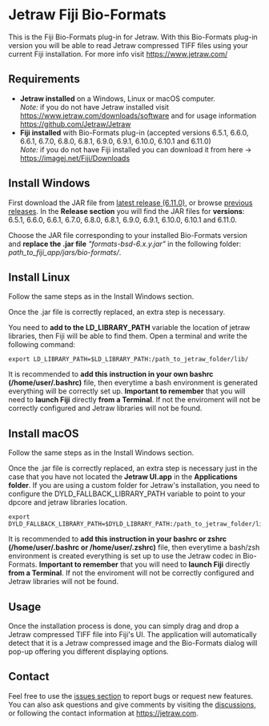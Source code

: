 # Jetraw Fiji Bio-Formats
This is the Fiji Bio-Formats plug-in for Jetraw. With this Bio-Formats plug-in version you will be able to read Jetraw compressed TIFF files using your current Fiji installation. For more info visit https://www.jetraw.com/

## Requirements
- **Jetraw installed** on a Windows, Linux or macOS computer.<br/>
*Note:* if you do not have Jetraw installed visit https://www.jetraw.com/downloads/software and for usage information https://github.com/Jetraw/Jetraw
- **Fiji installed** with Bio-Formats plug-in (accepted versions 6.5.1, 6.6.0, 6.6.1, 6.7.0, 6.8.0, 6.8.1, 6.9.0, 6.9.1, 6.10.0, 6.10.1 and 6.11.0)<br/>
*Note:* if you do not have Fiji installed you can download it from here -> https://imagej.net/Fiji/Downloads

## Install Windows
First download the JAR file from [latest release (6.11.0)](https://github.com/Jetraw/Bio-Formats/releases/download/22.08.31.1/formats-bsd-6.11.0.jar), or browse [previous releases](https://github.com/Jetraw/Bio-Formats/releases). In the **Release section** you will find the JAR files for **versions**: 6.5.1, 6.6.0, 6.6.1, 6.7.0, 6.8.0, 6.8.1, 6.9.0, 6.9.1, 6.10.0, 6.10.1 and 6.11.0.  

Choose the JAR file corresponding to your installed Bio-Formats version and **replace the .jar file** *"formats-bsd-6.x.y.jar"* in the following folder:
*path_to_fiji_app/jars/bio-formats/*.

## Install Linux
Follow the same steps as in the Install Windows section.

Once the .jar file is correctly replaced, an extra step is necessary. 

You need to **add to the LD_LIBRARY_PATH** variable the location of jetraw libraries, then Fiji will be able to find them. Open a terminal and write the following command:  

```
export LD_LIBRARY_PATH=$LD_LIBRARY_PATH:/path_to_jetraw_folder/lib/
```

It is recommended to **add this instruction in your own bashrc (/home/user/.bashrc)** file, then everytime a bash environment is generated everything will be correctly set up. **Important to remember** that you will need to **launch Fiji** directly **from a Terminal**. If not the enviroment will not be correctly configured and Jetraw libraries will not be found. 

## Install macOS
Follow the same steps as in the Install Windows section.

Once the .jar file is correctly replaced, an extra step is necessary just in the case that you have not located the **Jetraw UI.app** in the **Applications folder**. 
If you are using a custom folder for Jetraw's installation, you need to configure the DYLD_FALLBACK_LIBRARY_PATH variable to point to your dpcore and jetraw libraries location. 

```
export DYLD_FALLBACK_LIBRARY_PATH=$DYLD_LIBRARY_PATH:/path_to_jetraw_folder/lib/
```

It is recommended to **add this instruction in your bashrc or zshrc (/home/user/.bashrc or /home/user/.zshrc)** file, then everytime a bash/zsh environment is created everything is set up to use the Jetraw codec in Bio-Formats. **Important to remember** that you will need to **launch Fiji** directly **from a Terminal**. If not the enviroment will not be correctly configured and Jetraw libraries will not be found. 

## Usage
Once the installation process is done, you can simply drag and drop a Jetraw compressed TIFF file into Fiji's UI. The application will automatically 
detect that it is a Jetraw compressed image and the Bio-Formats dialog will pop-up offering you different displaying options. 

## Contact
Feel free to use the [issues section](https://github.com/Jetraw/Bio-Formats/issues) to report bugs or request new features. You can also ask questions and give comments by visiting the [discussions](https://github.com/Jetraw/Bio-Formats/discussions), or following the contact information at https://jetraw.com.
